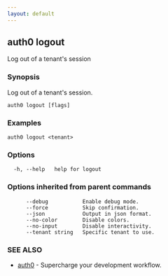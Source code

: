 ```yaml
---
layout: default
---
```

## auth0 logout

Log out of a tenant's session

### Synopsis

Log out of a tenant's session.

```
auth0 logout [flags]
```

### Examples

```
auth0 logout <tenant>
```

### Options

```
  -h, --help   help for logout
```

### Options inherited from parent commands

```
      --debug           Enable debug mode.
      --force           Skip confirmation.
      --json            Output in json format.
      --no-color        Disable colors.
      --no-input        Disable interactivity.
      --tenant string   Specific tenant to use.
```

### SEE ALSO

* [auth0](/auth0-cli/)	 - Supercharge your development workflow.

